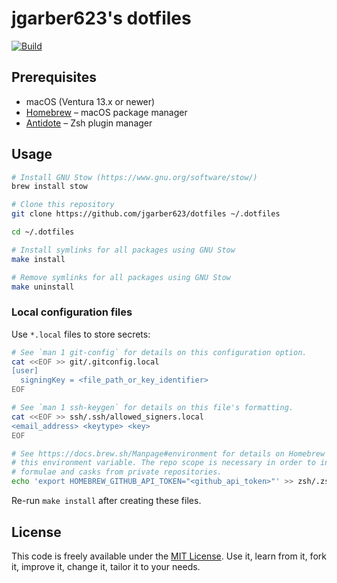 # jgarber623's dotfiles

[![Build](https://img.shields.io/github/actions/workflow/status/jgarber623/dotfiles/ci.yml?branch=main&logo=github&style=for-the-badge)](https://github.com/jgarber623/dotfiles/actions/workflows/ci.yml)

## Prerequisites

- macOS (Ventura 13.x or newer)
- [Homebrew](https://brew.sh) – macOS package manager
- [Antidote](https://getantidote.github.io) – Zsh plugin manager

## Usage

```sh
# Install GNU Stow (https://www.gnu.org/software/stow/)
brew install stow

# Clone this repository
git clone https://github.com/jgarber623/dotfiles ~/.dotfiles

cd ~/.dotfiles

# Install symlinks for all packages using GNU Stow
make install

# Remove symlinks for all packages using GNU Stow
make uninstall
```

### Local configuration files

Use `*.local` files to store secrets:

```sh
# See `man 1 git-config` for details on this configuration option.
cat <<EOF >> git/.gitconfig.local
[user]
  signingKey = <file_path_or_key_identifier>
EOF

# See `man 1 ssh-keygen` for details on this file's formatting.
cat <<EOF >> ssh/.ssh/allowed_signers.local
<email_address> <keytype> <key>
EOF

# See https://docs.brew.sh/Manpage#environment for details on Homebrew's use of
# this environment variable. The repo scope is necessary in order to install
# formulae and casks from private repositories.
echo 'export HOMEBREW_GITHUB_API_TOKEN="<github_api_token>"' >> zsh/.zshrc.local
```

Re-run `make install` after creating these files.

## License

This code is freely available under the [MIT License](https://opensource.org/licenses/MIT). Use it, learn from it, fork it, improve it, change it, tailor it to your needs.
